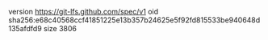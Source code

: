 version https://git-lfs.github.com/spec/v1
oid sha256:e68c40568ccf41851225e13b357b24625e5f92fd815533be940648d135afdfd9
size 3806
